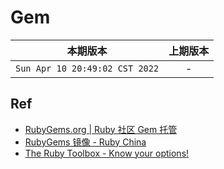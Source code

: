 # Gem

|本期版本| 上期版本
|:---:|:---:
`Sun Apr 10 20:49:02 CST 2022` | -


## Ref

* [RubyGems.org | Ruby 社区 Gem 托管](https://rubygems.org/)
* [RubyGems 镜像 - Ruby China](https://gems.ruby-china.com/)
* [The Ruby Toolbox - Know your options!](https://www.ruby-toolbox.com/)